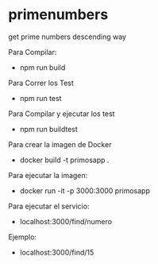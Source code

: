 # primenumbers
get prime numbers descending way

Para Compilar:
- npm run build

Para Correr los Test
- npm run test

Para Compilar y ejecutar los test
- npm run buildtest

Para crear la imagen de Docker
- docker build -t primosapp .

Para ejecutar la imagen:
- docker run -it -p 3000:3000 primosapp

Para ejecutar el servicio:
- localhost:3000/find/numero

Ejemplo:
- localhost:3000/find/15
